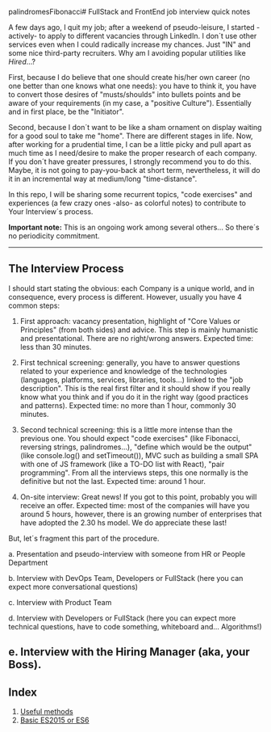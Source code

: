 palindromesFibonacci# FullStack and FrontEnd job interview quick notes

A few days ago, I quit my job; after a weekend of pseudo-leisure, I started -actively- to apply to different vacancies through LinkedIn. I don´t use other services even when I could radically increase my chances. Just "IN" and some nice third-party recruiters. Why am I avoiding popular utilities like *Hired*...?

First, because I do believe that one should create his/her own career (no one better than one knows what one needs): you have to think it, you have to convert those desires of "musts/shoulds" into bullets points and be aware of your requirements (in my case, a "positive Culture"). Essentially and in first place, be the "Initiator".

Second, because I don´t want to be like a sham ornament on display waiting for a good soul to take me "home".
There are different stages in life. Now, after working for a prudential time, I can be a little picky and pull apart as much time as I need/desire to make the proper research of each company.
If you don´t have greater pressures, I strongly recommend you to do this. Maybe, it is not going to pay-you-back at short term, nevertheless, it will do it in an incremental way at medium/long "time-distance".

In this repo, I will be sharing some recurrent topics, "code exercises" and experiences (a few crazy ones -also- as colorful notes) to contribute to Your Interview´s process.

**Important note:** This is an ongoing work among several others... So there´s no periodicity commitment.

---

## The Interview Process

I should start stating the obvious: each Company is a unique world, and in consequence, every process is different. However, usually you have 4 common steps:
1. First approach: vacancy presentation, highlight of "Core Values or Principles" (from both sides) and advice. This step is mainly humanistic and presentational. There are no right/wrong answers.
Expected time: less than 30 minutes.

2. First technical screening: generally, you have to answer questions related to your experience and knowledge of the technologies (languages, platforms, services, libraries, tools...) linked to the "job description". This is the real first filter and it should show if you really know what you think and if you do it in the right way (good practices and patterns).
Expected time: no more than 1 hour, commonly 30 minutes.

3. Second technical screening: this is a little more intense than the previous one. You should expect "code exercises" (like Fibonacci, reversing strings, palindromes...), "define which would be the output" (like console.log() and setTimeout()), MVC such as building a small SPA with one of JS framework (like a TO-DO list with React), "pair programming". From all the interviews steps, this one normally is the definitive but not the last.
Expected time: around 1 hour.

4. On-site interview: Great news! If you got to this point, probably you will receive an offer.
Expected time: most of the companies will have you around 5 hours, however, there is an growing number of enterprises that have adopted the 2.30 hs model. We do appreciate these last!

  But, let´s fragment this part of the procedure.

  a. Presentation and pseudo-interview with someone from HR or People Department

  b. Interview with DevOps Team, Developers or FullStack (here you can expect more conversational questions)

  c. Interview with Product Team

  d. Interview with Developers or FullStack (here you can expect more technical questions, have to code something, whiteboard and... Algorithms!)

  e. Interview with the Hiring Manager (aka, your Boss).
---
## Index

1. [Useful methods](./00_0_useful-methods.md)
2. [Basic ES2015 or ES6](./00_0_basic-es2015.md)
